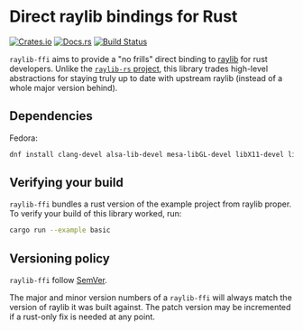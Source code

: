 # Direct raylib bindings for Rust
[![Crates.io](https://img.shields.io/crates/v/raylib-ffi)](https://crates.io/crates/raylib-ffi)
[![Docs.rs](https://docs.rs/raylib-ffi/badge.svg)](https://docs.rs/raylib-ffi)
[![Build Status](https://github.com/Ewpratten/raylib-ffi/actions/workflows/build.yml/badge.svg)](https://github.com/Ewpratten/raylib-ffi/actions/workflows/build.yml)

`raylib-ffi` aims to provide a "no frills" direct binding to [raylib](https://www.raylib.com/) for rust developers. Unlike the [`raylib-rs` project](https://github.com/deltaphc/raylib-rs), this library trades high-level abstractions for staying truly up to date with upstream raylib (instead of a whole major version behind).

## Dependencies

Fedora:

```sh
dnf install clang-devel alsa-lib-devel mesa-libGL-devel libX11-devel libXrandr-devel libXi-devel libXcursor-devel libXinerama-devel libatomic cmake
```

## Verifying your build

`raylib-ffi` bundles a rust version of the example project from raylib proper. To verify your build of this library worked, run:

```sh
cargo run --example basic
```

## Versioning policy

`raylib-ffi` follow [SemVer](https://semver.org/).

The major and minor version numbers of a `raylib-ffi` will always match the version of raylib it was built against. The patch version may be incremented if a rust-only fix is needed at any point.
